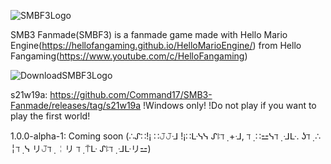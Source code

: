 ![SMBF3Logo](https://user-images.githubusercontent.com/84639718/146798123-4ba658d0-4e54-4732-9988-5de6a06c0aa7.png)

SMB3 Fanmade(SMBF3) is a fanmade game made with Hello Mario Engine(https://hellofangaming.github.io/HelloMarioEngine/) from Hello Fangaming(https://www.youtube.com/c/HelloFangaming)


![DownloadSMBF3Logo](https://user-images.githubusercontent.com/84639718/146963429-7b108c3e-f840-43c6-8b85-1c26b40bb62e.png)

s21w19a: https://github.com/Command17/SMB3-Fanmade/releases/tag/s21w19a !Windows only! !Do not play if you want to play the first world!

1.0.0-alpha-1: Coming soon (∴ᔑ∷!¡ ∷𝙹𝙹ᒲ !¡∷ᒷᓭᓭ ᔑꖎℸ ̣ +ᒲ, ℸ ̣ ∷⚍ᓭℸ ̣  ᒲᒷ. ʖℸ ̣ ∴ ╎ℸ ̣ ᓭ リ𝙹ℸ ̣  ╎リ ℸ ̣ ⍑ᒷ ᔑꖎℸ ̣  ᒲᒷリ⚍)
